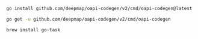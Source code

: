 ``` bash
go install github.com/deepmap/oapi-codegen/v2/cmd/oapi-codegen@latest
```

``` bash
go get -u github.com/deepmap/oapi-codegen/v2/cmd/oapi-codegen
```

``` bash
brew install go-task
```
